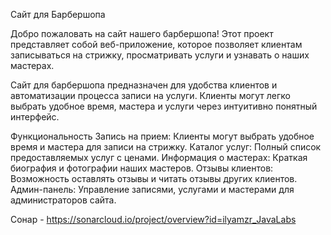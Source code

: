 Сайт для Барбершопа

Добро пожаловать на сайт нашего барбершопа! Этот проект представляет собой веб-приложение, которое позволяет клиентам записываться на стрижку, просматривать услуги и узнавать о наших мастерах.

Сайт для барбершопа предназначен для удобства клиентов и автоматизации процесса записи на услуги. Клиенты могут легко выбрать удобное время, мастера и услуги через интуитивно понятный интерфейс.

Функциональность
Запись на прием: Клиенты могут выбрать удобное время и мастера для записи на стрижку.
Каталог услуг: Полный список предоставляемых услуг с ценами.
Информация о мастерах: Краткая биография и фотографии наших мастеров.
Отзывы клиентов: Возможность оставлять отзывы и читать отзывы других клиентов.
Админ-панель: Управление записями, услугами и мастерами для администраторов сайта.

Сонар - https://sonarcloud.io/project/overview?id=ilyamzr_JavaLabs
